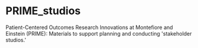 # PRIME_studios
Patient-Centered Outcomes Research Innovations at Montefiore and Einstein (PRIME): Materials to support planning and conducting 'stakeholder studios.'
